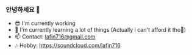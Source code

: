 ### 안녕하세요 👋

- 😎 I'm currently working
- 🤔 I'm currently learning a lot of things (Actually i can't afford it tho🤣)
- 📫 Contact: lafin716@gmail.com
- 🎶 Hobby: https://soundcloud.com/lafin716
